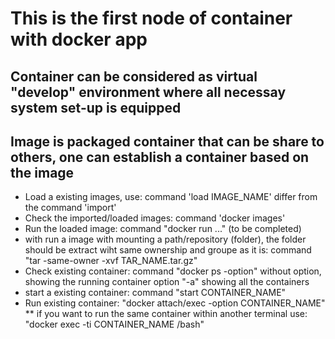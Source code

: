 # This is the first node of container with docker app

## Container can be considered as virtual "develop" environment where all necessay system set-up is equipped

## Image is packaged container that can be share to others, one can establish a container based on the image

* Load a existing images, use:
 command 'load IMAGE_NAME' differ from the command 'import'
* Check the imported/loaded images:
 command 'docker images'
* Run the loaded image:
command "docker run ..." (to be completed)
* with run a image with mounting a path/repository (folder), the folder should be extract wiht same ownership and groupe as it is:
 command "tar -same-owner -xvf TAR_NAME.tar.gz"
* Check existing container:
command "docker ps -option"
without option, showing the running container
option "-a" showing all the containers
* start a existing container:
  command "start CONTAINER_NAME"
* Run existing container:
  "docker attach/exec -option CONTAINER_NAME"
  ** if you want to run the same container within another terminal use:
  "docker exec -ti CONTAINER_NAME /bash"
